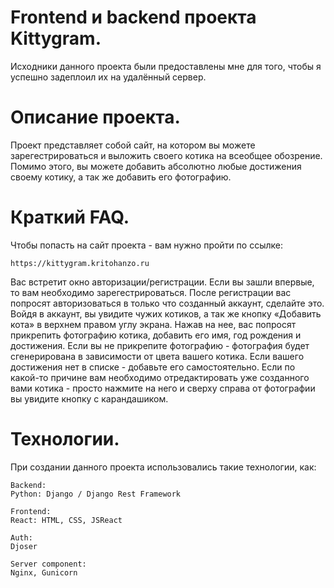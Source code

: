 # Frontend и backend проекта Kittygram.
Исходники данного проекта были предоставлены мне для того, чтобы я успешно задеплоил их на удалённый сервер.

# Описание проекта.
Проект представляет собой сайт, на котором вы можете зарегестрироваться и выложить своего котика на всеобщее обозрение.
Помимо этого, вы можете добавить абсолютно любые достижения своему котику, а так же добавить его фотографию.

# Краткий FAQ.
Чтобы попасть на сайт проекта - вам нужно пройти по ссылке:
```
https://kittygram.kritohanzo.ru
```
Вас встретит окно авторизации/регистрации. Если вы зашли впервые, то вам необходимо зарегестрироваться.
После регистрации вас попросят авторизоваться в только что созданный аккаунт, сделайте это.
Войдя в аккаунт, вы увидите чужих котиков, а так же кнопку «Добавить кота» в верхнем правом углу экрана.
Нажав на нее, вас попросят прикрепить фотографию котика, добавить его имя, год рождения и достижения.
Если вы не прикрепите фотографию - фотография будет сгенерирована в зависимости от цвета вашего котика.
Если вашего достижения нет в списке - добавьте его самостоятельно.
Если по какой-то причине вам необходимо отредактировать уже созданного вами котика - просто нажмите на него и сверху справа от фотографии вы увидите кнопку с карандашиком.

# Технологии.
При создании данного проекта использовались такие технологии, как:
```
Backend:
Python: Django / Django Rest Framework

Frontend:
React: HTML, CSS, JSReact

Auth:
Djoser

Server component:
Nginx, Gunicorn
```
